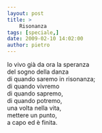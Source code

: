 ```yaml
---
layout: post
title: >
    Risonanza
tags: [speciale,]
date: 2009-02-10 14:02:00
author: pietro
---
```

Io vivo già da ora la speranza<br/>del sogno della danza<br/>di quando saremo in risonanza;<br/>di quando vivremo<br/>di quando sapremo,<br/>di quando potremo,<br/>una volta nella vita,<br/>mettere un punto,<br/>a capo ed è finita.
